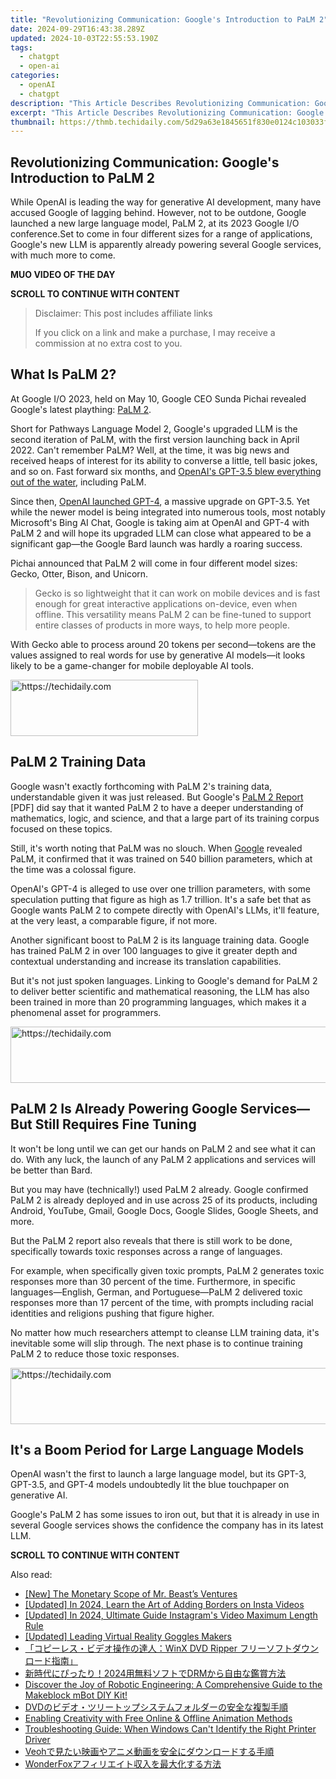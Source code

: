 ```yaml
---
title: "Revolutionizing Communication: Google's Introduction to PaLM 2"
date: 2024-09-29T16:43:38.289Z
updated: 2024-10-03T22:55:53.190Z
tags:
  - chatgpt
  - open-ai
categories:
  - openAI
  - chatgpt
description: "This Article Describes Revolutionizing Communication: Google's Introduction to PaLM 2"
excerpt: "This Article Describes Revolutionizing Communication: Google's Introduction to PaLM 2"
thumbnail: https://thmb.techidaily.com/5d29a63e1845651f830e0124c103033fe9ea8d7a1b11e86673f2ac375d1ce40d.jpeg
---
```


## Revolutionizing Communication: Google's Introduction to PaLM 2

While OpenAI is leading the way for generative AI development, many have accused Google of lagging behind. However, not to be outdone, Google launched a new large language model, PaLM 2, at its 2023 Google I/O conference.Set to come in four different sizes for a range of applications, Google's new LLM is apparently already powering several Google services, with much more to come.

**MUO VIDEO OF THE DAY**

**SCROLL TO CONTINUE WITH CONTENT**

>  Disclaimer: This post includes affiliate links
>
>  If you click on a link and make a purchase, I may receive a commission at no extra cost to you.
>

## What Is PaLM 2?

 At Google I/O 2023, held on May 10, Google CEO Sunda Pichai revealed Google's latest plaything: [PaLM 2](https://blog.google/technology/ai/google-palm-2-ai-large-language-model/).

 Short for Pathways Language Model 2, Google's upgraded LLM is the second iteration of PaLM, with the first version launching back in April 2022\. Can't remember PaLM? Well, at the time, it was big news and received heaps of interest for its ability to converse a little, tell basic jokes, and so on. Fast forward six months, and [OpenAI's GPT-3.5 blew everything out of the water](https://www.makeuseof.com/gpt-models-explained-and-compared/), including PaLM.

 Since then, [OpenAI launched GPT-4](https://www.makeuseof.com/openai-launches-gpt-4-artificial-intelligence-model/), a massive upgrade on GPT-3.5\. Yet while the newer model is being integrated into numerous tools, most notably Microsoft's Bing AI Chat, Google is taking aim at OpenAI and GPT-4 with PaLM 2 and will hope its upgraded LLM can close what appeared to be a significant gap—the Google Bard launch was hardly a roaring success.

 Pichai announced that PaLM 2 will come in four different model sizes: Gecko, Otter, Bison, and Unicorn.

> Gecko is so lightweight that it can work on mobile devices and is fast enough for great interactive applications on-device, even when offline. This versatility means PaLM 2 can be fine-tuned to support entire classes of products in more ways, to help more people.

 With Gecko able to process around 20 tokens per second—tokens are the values assigned to real words for use by generative AI models—it looks likely to be a game-changer for mobile deployable AI tools.

<!-- affiliate ads begin -->
<a href="https://laganoo.pxf.io/c/5597632/1657396/16446" target="_top" id="1657396">
  <img src="//a.impactradius-go.com/display-ad/16446-1657396" border="0" alt="https://techidaily.com" width="300" height="90"/>
</a>
<img height="0" width="0" src="https://laganoo.pxf.io/i/5597632/1657396/16446" style="position:absolute;visibility:hidden;" border="0" />
<!-- affiliate ads end -->

## PaLM 2 Training Data

 Google wasn't exactly forthcoming with PaLM 2's training data, understandable given it was just released. But Google's [PaLM 2 Report](https://ai.google/static/documents/palm2techreport.pdf) \[PDF\] did say that it wanted PaLM 2 to have a deeper understanding of mathematics, logic, and science, and that a large part of its training corpus focused on these topics.

 Still, it's worth noting that PaLM was no slouch. When [Google](https://ai.googleblog.com/2022/04/pathways-language-model-palm-scaling-to.html) revealed PaLM, it confirmed that it was trained on 540 billion parameters, which at the time was a colossal figure.

 OpenAI's GPT-4 is alleged to use over one trillion parameters, with some speculation putting that figure as high as 1.7 trillion. It's a safe bet that as Google wants PaLM 2 to compete directly with OpenAI's LLMs, it'll feature, at the very least, a comparable figure, if not more.

 Another significant boost to PaLM 2 is its language training data. Google has trained PaLM 2 in over 100 languages to give it greater depth and contextual understanding and increase its translation capabilities.

 But it's not just spoken languages. Linking to Google's demand for PaLM 2 to deliver better scientific and mathematical reasoning, the LLM has also been trained in more than 20 programming languages, which makes it a phenomenal asset for programmers.

<!-- affiliate ads begin -->
<a href="https://bluettieu.pxf.io/c/5597632/2141676/17091" target="_top" id="2141676">
  <img src="//a.impactradius-go.com/display-ad/17091-2141676" border="0" alt="https://techidaily.com" width="728" height="90"/>
</a>
<img height="0" width="0" src="https://bluettieu.pxf.io/i/5597632/2141676/17091" style="position:absolute;visibility:hidden;" border="0" />
<!-- affiliate ads end -->

## PaLM 2 Is Already Powering Google Services—But Still Requires Fine Tuning

 It won't be long until we can get our hands on PaLM 2 and see what it can do. With any luck, the launch of any PaLM 2 applications and services will be better than Bard.

 But you may have (technically!) used PaLM 2 already. Google confirmed PaLM 2 is already deployed and in use across 25 of its products, including Android, YouTube, Gmail, Google Docs, Google Slides, Google Sheets, and more.

 But the PaLM 2 report also reveals that there is still work to be done, specifically towards toxic responses across a range of languages.

 For example, when specifically given toxic prompts, PaLM 2 generates toxic responses more than 30 percent of the time. Furthermore, in specific languages—English, German, and Portuguese—PaLM 2 delivered toxic responses more than 17 percent of the time, with prompts including racial identities and religions pushing that figure higher.

 No matter how much researchers attempt to cleanse LLM training data, it's inevitable some will slip through. The next phase is to continue training PaLM 2 to reduce those toxic responses.

<!-- affiliate ads begin -->
<a href="https://oneplusfr.sjv.io/c/5597632/1622438/14044" target="_top" id="1622438">
  <img src="//a.impactradius-go.com/display-ad/14044-1622438" border="0" alt="https://techidaily.com" width="728" height="90"/>
</a>
<img height="0" width="0" src="https://oneplusfr.sjv.io/i/5597632/1622438/14044" style="position:absolute;visibility:hidden;" border="0" />
<!-- affiliate ads end -->

## It's a Boom Period for Large Language Models

 OpenAI wasn't the first to launch a large language model, but its GPT-3, GPT-3.5, and GPT-4 models undoubtedly lit the blue touchpaper on generative AI.

 Google's PaLM 2 has some issues to iron out, but that it is already in use in several Google services shows the confidence the company has in its latest LLM.

**SCROLL TO CONTINUE WITH CONTENT**

<ins class="adsbygoogle"
     style="display:block"
     data-ad-format="autorelaxed"
     data-ad-client="ca-pub-7571918770474297"
     data-ad-slot="1223367746"></ins>

<ins class="adsbygoogle"
     style="display:block"
     data-ad-client="ca-pub-7571918770474297"
     data-ad-slot="8358498916"
     data-ad-format="auto"
     data-full-width-responsive="true"></ins>

<span class="atpl-alsoreadstyle">Also read:</span>
<div><ul>
<li><a href="https://facebook-video-share.techidaily.com/new-the-monetary-scope-of-mr-beasts-ventures/"><u>[New] The Monetary Scope of Mr. Beast’s Ventures</u></a></li>
<li><a href="https://instagram-clips.techidaily.com/updated-in-2024-learn-the-art-of-adding-borders-on-insta-videos/"><u>[Updated] In 2024, Learn the Art of Adding Borders on Insta Videos</u></a></li>
<li><a href="https://instagram-videos.techidaily.com/updated-in-2024-ultimate-guide-instagrams-video-maximum-length-rule/"><u>[Updated] In 2024, Ultimate Guide Instagram's Video Maximum Length Rule</u></a></li>
<li><a href="https://extra-guidance.techidaily.com/updated-leading-virtual-reality-goggles-makers/"><u>[Updated] Leading Virtual Reality Goggles Makers</u></a></li>
<li><a href="https://blog-min.techidaily.com/1725285495078-winx-dvd-ripper/"><u>「コピーレス・ビデオ操作の達人：WinX DVD Ripper フリーソフトダウンロード指南」</u></a></li>
<li><a href="https://tech-savvy.techidaily.com/2024drm/"><u>新時代にぴったり！2024用無料ソフトでDRMから自由な鑑賞方法</u></a></li>
<li><a href="https://buynow-reviews.techidaily.com/discover-the-joy-of-robotic-engineering-a-comprehensive-guide-to-the-makeblock-mbot-diy-kit/"><u>Discover the Joy of Robotic Engineering: A Comprehensive Guide to the Makeblock mBot DIY Kit!</u></a></li>
<li><a href="https://tech-savvy.techidaily.com/1726029984622-dvd/"><u>DVDのビデオ・ツリートップシステムフォルダーの安全な複製手順</u></a></li>
<li><a href="https://extra-information.techidaily.com/enabling-creativity-with-free-online-and-offline-animation-methods/"><u>Enabling Creativity with Free Online & Offline Animation Methods</u></a></li>
<li><a href="https://common-error.techidaily.com/troubleshooting-guide-when-windows-cant-identify-the-right-printer-driver/"><u>Troubleshooting Guide: When Windows Can't Identify the Right Printer Driver</u></a></li>
<li><a href="https://tech-savvy.techidaily.com/1726029484348-veoh/"><u>Veohで見たい映画やアニメ動画を安全にダウンロードする手順</u></a></li>
<li><a href="https://tech-savvy.techidaily.com/1726027017437-wonderfox/"><u>WonderFoxアフィリエイト収入を最大化する方法</u></a></li>
</ul></div>

